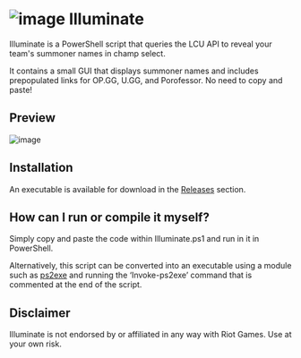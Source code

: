 # ![image](https://i.imgur.com/chXMyEu.png) Illuminate
Illuminate is a PowerShell script that queries the LCU API to reveal your team's summoner names in champ select.

It contains a small GUI that displays summoner names and includes prepopulated links for OP.GG, U.GG, and Porofessor. No need to copy and paste!

## Preview
![image](https://i.imgur.com/yDjRQsa.png)

## Installation
An executable is available for download in the [Releases](https://github.com/stuartgrubb/Illuminate/releases) section.

## How can I run or compile it myself?
Simply copy and paste the code within Illuminate.ps1 and run in it in PowerShell.

Alternatively, this script can be converted into an executable using a module such as [ps2exe](https://www.powershellgallery.com/packages/ps2exe/1.0.12) and running the ‘Invoke-ps2exe’ command that is commented at the end of the script.

## Disclaimer
Illuminate is not endorsed by or affiliated in any way with Riot Games. Use at your own risk.
